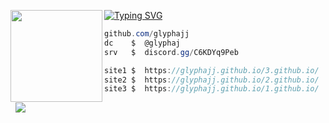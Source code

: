 [![Typing SVG](https://readme-typing-svg.demolab.com?font=robot+mono+lines&duration=7000&pause=1000&color=A90900&width=435&lines=AJ+%7C+glyphaj)](https://git.io/typing-svg)
<img align="left" src="https://upload.wikimedia.org/wikipedia/commons/thumb/3/34/Red_star.svg/220px-Red_star.svg.png" width="147"/> 

```csharp
github.com/glyphajj
dc    $  @glyphaj
srv   $  discord.gg/C6KDYq9Peb

site1 $  https://glyphajj.github.io/3.github.io/
site2 $  https://glyphajj.github.io/2.github.io/
site3 $  https://glyphajj.github.io/1.github.io/
```
&zwnj; 
&zwnj; 
![](https://komarev.com/ghpvc/?username=GlyphAJJ)
